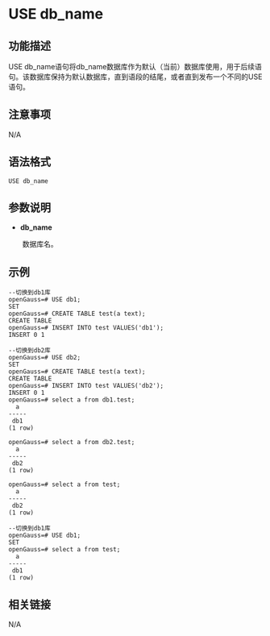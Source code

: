 # USE db_name

## 功能描述<a name="zh-cn_topic_0283137542_zh-cn_topic_0237122167_zh-cn_topic_0059778902_s86b6c9741c7741d3976c5e358e8d5486"></a>

USE db_name语句将db_name数据库作为默认（当前）数据库使用，用于后续语句。该数据库保持为默认数据库，直到语段的结尾，或者直到发布一个不同的USE语句。

## 注意事项<a name="zh-cn_topic_0283137542_zh-cn_topic_0237122167_zh-cn_topic_0059778902_sdd2da7fe44624eb99ee77013ff96c6bd"></a>

N/A

## 语法格式<a name="zh-cn_topic_0283137542_zh-cn_topic_0237122167_zh-cn_topic_0059778902_se242be9719f44731b261539dbd42d7b9"></a>

```
USE db_name
```

## 参数说明<a name="zh-cn_topic_0283137542_zh-cn_topic_0237122167_zh-cn_topic_0059778902_s06dfa4f09bfd4e0d9826a80e6a91b0a6"></a>

- **db_name**

  ​    数据库名。

## 示例<a name="zh-cn_topic_0283137542_zh-cn_topic_0237122167_zh-cn_topic_0059778902_sfff14489321642278317cf06cd89810d"></a>

```
--切换到db1库
openGauss=# USE db1;
SET
openGauss=# CREATE TABLE test(a text);
CREATE TABLE
openGauss=# INSERT INTO test VALUES('db1');
INSERT 0 1

--切换到db2库
openGauss=# USE db2;
SET
openGauss=# CREATE TABLE test(a text);
CREATE TABLE
openGauss=# INSERT INTO test VALUES('db2');
INSERT 0 1
openGauss=# select a from db1.test;
  a  
-----
 db1
(1 row)

openGauss=# select a from db2.test;
  a  
-----
 db2
(1 row)

openGauss=# select a from test;
  a  
-----
 db2
(1 row)

--切换到db1库
openGauss=# USE db1;
SET
openGauss=# select a from test;
  a  
-----
 db1
(1 row)
```

## 相关链接<a name="section156744489391"></a>

N/A